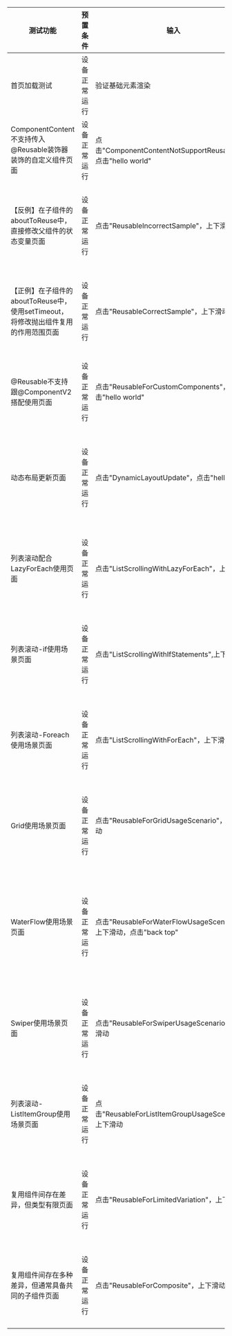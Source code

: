 | 测试功能                              | 预置条件     | 输入                   | 预期输出      | 测试结果 |
|-----------------------------------| ------------ | ---------------------- |-----------| -------- |
| 首页加载测试                            | 设备正常运行 | 验证基础元素渲染       | 页面加载成功,检查标题和列表组件显示正常  | Pass     |
| ComponentContent不支持传入\@Reusable装饰器装饰的自定义组件页面 | 设备正常运行 | 点击"ComponentContentNotSupportReusable"，点击"hello world" | 页面加载成功,点击"hello",页面闪退，与预期一致    | Pass     |
| 【反例】在子组件的aboutToReuse中，直接修改父组件的状态变量页面 | 设备正常运行 | 点击"ReusableIncorrectSample"，上下滑动 | 页面加载成功，上下滑动页面正常显示，无卡顿，与预期结果一致    | Pass     |
| 【正例】在子组件的aboutToReuse中，使用setTimeout，将修改抛出组件复用的作用范围页面 | 设备正常运行 | 点击"ReusableCorrectSample"，上下滑动 | 页面加载成功，上下滑动页面正常显示，无卡顿，与预期结果一致    | Pass     |
| \@Reusable不支持跟\@ComponentV2搭配使用页面 | 设备正常运行 | 点击"ReusableForCustomComponents"，点击"hello world" | 页面加载成功,点击"hello world"出现弹窗，与预期结果一致    | Pass     |
| 动态布局更新页面 | 设备正常运行 | 点击"DynamicLayoutUpdate"，点击"hello" | 页面加载成功，点击hello,出现弹框，再点击弹框消失，与预期结果一致    | Pass     |
| 列表滚动配合LazyForEach使用页面 | 设备正常运行 | 点击"ListScrollingWithLazyForEach"，上下滑动 | 页面加载成功，上下滑动页面正常显示，无卡顿，与预期结果一致    | Pass     |
| 列表滚动-if使用场景页面 | 设备正常运行 | 点击"ListScrollingWithIfStatements",上下滑动 | 页面加载成功，上下滑动页面正常显示，无卡顿，与预期结果一致    | Pass     |
| 列表滚动-Foreach使用场景页面 | 设备正常运行 | 点击"ListScrollingWithForEach"，上下滑动 | 页面加载成功，上下滑动页面正常显示，无卡顿，与预期结果一致   | Pass     |
| Grid使用场景页面 | 设备正常运行 | 点击"ReusableForGridUsageScenario"，上下滑动 | 页面加载成功，上下滑动页面正常显示，无卡顿，与预期结果一致     | Pass     |
| WaterFlow使用场景页面 | 设备正常运行 | 点击"ReusableForWaterFlowUsageScenario"，上下滑动，点击"back top" | 页面加载成功,上下滑动页面正常显示，无卡顿，点击"back top",返回到顶部，与预期结果一致    | Pass     |
| Swiper使用场景页面 | 设备正常运行 | 点击"ReusableForSwiperUsageScenario"，左右滑动 | 页面加载成功，左右滑动页面正常显示，无卡顿，与预期结果一致    | Pass     |
| 列表滚动-ListItemGroup使用场景页面 | 设备正常运行 | 点击"ReusableForListItemGroupUsageScenario"，上下滑动 | 页面加载成功，上下滑动页面正常显示，无卡顿，与预期结果一致    | Pass     |
| 复用组件间存在差异，但类型有限页面 | 设备正常运行 | 点击"ReusableForLimitedVariation"，上下滑动 | 页面加载成功，上下滑动页面正常显示，无卡顿，与预期结果一致    | Pass     |
| 复用组件间存在多种差异，但通常具备共同的子组件页面 | 设备正常运行 | 点击"ReusableForComposite"，上下滑动 | 页面加载成功，上下滑动页面正常显示，无卡顿，与预期结果一致    | Pass     |





